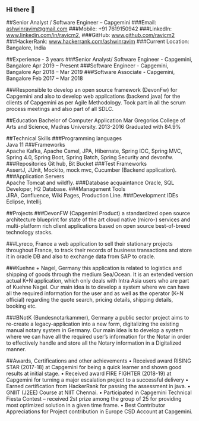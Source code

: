 ### Hi there 👋

<!--
**ravicm2/ravicm2** is a ✨ _special_ ✨ repository because its `README.md` (this file) appears on your GitHub profile.

Here are some ideas to get you started:

- 🔭 I’m currently working on ...
- 🌱 I’m currently learning ...
- 👯 I’m looking to collaborate on ...
- 🤔 I’m looking for help with ...
- 💬 Ask me about ...
- 📫 How to reach me: ...
- 😄 Pronouns: ...
- ⚡ Fun fact: ...
-->

##Senior Analyst / Software Engineer – Capgemini
###Email: ashwinravim@gmail.com  ###Mobile: +91 7619150942 ###LinkedIn: www.linkedin.com/in/ravicm2,
###GitHub: www.github.com/ravicm2 ###HackerRank: www.hackerrank.com/ashwinravim ###Current Location: Bangalore, India

##Experience - 3 years
###Senior Analyst/ Software Engineer - Capgemini, Bangalore Apr 2019 – Present
###Software Engineer - Capgemini, Bangalore Apr 2018 – Mar 2019
###Software Associate - Capgemini, Bangalore Feb 2017 – Mar 2018

###Responsible to develop an open source framework (DevonFw) for Capgemini and also to develop web applications (backend java) for the clients of Capgemini as per Agile Methodology. Took part in all the scrum process meetings and also part of all SDLC.

##Education
Bachelor of Computer Application
Mar Gregorios College of Arts and Science, Madras University. 2013-2016
Graduated with 84.9%

##Technical Skills
###Programming languages	
Java 11
###Frameworks	
Apache Kafka, Apache Camel, JPA, Hibernate, Spring IOC, Spring MVC, Spring 4.0, Spring Boot, Spring Batch, Spring Security and devonfw.
###Repositories	
Git hub, Bit Bucket
###Test Frameworks	
AssertJ, JUnit, Mockito, mock mvc, Cucumber (Backend application).
###Application Servers	
Apache Tomcat and wildfly.
###Database acquaintance 
Oracle, SQL Developer, H2 Database.
###Management Tools 	
JIRA, Confluence, Wiki Pages, Production Line.
###Development IDEs 	
Eclipse, Intellij.

##Projects
###DevonFW (Capgemini Product) a standardized open source architecture blueprint for state of the art cloud native (micro-) services and multi-platform rich client applications based on open source best-of-breed technology stacks.

###Lyreco, France a web application to sell their stationary projects throughout France, to track their records of business transactions and store it in oracle DB and also to exchange data from SAP to oracle.

###Kuehne + Nagel, Germany this application is related to logistics and shipping of goods through the medium Sea/Ocean. It is an extended version actual K+N application, which only deals with Intra Asia users who are part of Kuehne Nagel. Our main idea is to develop a system where we can have all the required information for the user and as well as the operator (K+N official) regarding the quote search, pricing details, shipping details, booking etc.

###BNotK (Bundesnotarkammer), Germany a public sector project aims to re-create a legacy-application into a new form, digitalizing the existing manual notary system in Germany. Our main idea is to develop a system where we can have all the required user’s information for the Notar in order to effectively handle and store all the Notary information in a Digitalized manner.

##Awards, Certifications and other achievements
•	Received award RISING STAR (2017-18) at Capgemini for being a quick learner and shown good results at initial stage.
•	Received award FIRE FIGHTER (2018-19) at Capgemini for turning a major escalation project to a successful delivery
•	Earned certification from HackerRank for passing the assessment in java.
•	GNIIT (J2EE) Course at NIIT Chennai.
•	Participated in Capgemini Technical Fiesta Contest – received 2st prize among the group of 25 for providing most optimized solution in a given time frame.
•	Best Contributor Appreciations for Project contribution in Europe CSD Account at Capgemini.
